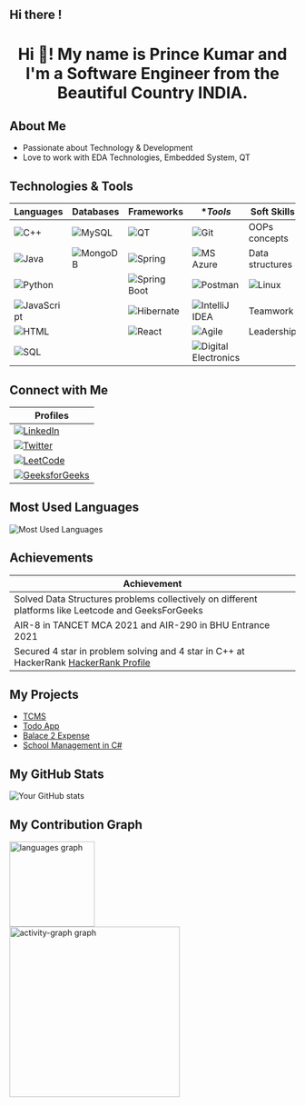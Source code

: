 ## Hi there !

<h1 align="center">Hi 👋! My name is <strong>Prince Kumar</strong> and I'm a Software Engineer from the Beautiful Country INDIA.</h1>

## About Me
- Passionate about Technology & Development
- Love to work with EDA Technologies, Embedded System, QT

## Technologies & Tools

| **Languages** | **Databases** | **Frameworks** | **Tools* | **Soft Skills** |
| --- | --- | --- | --- | --- |
| ![C++](https://img.shields.io/badge/C++-00599C?style=for-the-badge&logo=cplusplus&logoColor=white) | ![MySQL](https://img.shields.io/badge/MySQL-4479A1?style=for-the-badge&logo=mysql&logoColor=white) | ![QT](https://img.shields.io/badge/QT-41CD52?style=for-the-badge&logo=qt&logoColor=white) | ![Git](https://img.shields.io/badge/Git-F05032?style=for-the-badge&logo=git&logoColor=white) | OOPs concepts |
| ![Java](https://img.shields.io/badge/Java-007396?style=for-the-badge&logo=java&logoColor=white) | ![MongoDB](https://img.shields.io/badge/MongoDB-47A248?style=for-the-badge&logo=mongodb&logoColor=white) | ![Spring](https://img.shields.io/badge/Spring-6DB33F?style=for-the-badge&logo=spring&logoColor=white) | ![MS Azure](https://img.shields.io/badge/MS_Azure-0078D4?style=for-the-badge&logo=microsoftazure&logoColor=white) | Data structures |
| ![Python](https://img.shields.io/badge/Python-3776AB?style=for-the-badge&logo=python&logoColor=white) |  | ![Spring Boot](https://img.shields.io/badge/Spring_Boot-6DB33F?style=for-the-badge&logo=springboot&logoColor=white) | ![Postman](https://img.shields.io/badge/Postman-FF6C37?style=for-the-badge&logo=postman&logoColor=white) | ![Linux](https://img.shields.io/badge/Linux-FCC624?style=for-the-badge&logo=linux&logoColor=black)  |
| ![JavaScript](https://img.shields.io/badge/JavaScript-F7DF1E?style=for-the-badge&logo=javascript&logoColor=black) |  | ![Hibernate](https://img.shields.io/badge/Hibernate-59666C?style=for-the-badge&logo=hibernate&logoColor=white) | ![IntelliJ IDEA](https://img.shields.io/badge/IntelliJ_IDEA-000000?style=for-the-badge&logo=intellijidea&logoColor=white) | Teamwork |
| ![HTML](https://img.shields.io/badge/HTML-E34F26?style=for-the-badge&logo=html5&logoColor=white) |  | ![React](https://img.shields.io/badge/React-61DAFB?style=for-the-badge&logo=react&logoColor=black) | ![Agile](https://img.shields.io/badge/Agile-0052CC?style=for-the-badge&logo=agile&logoColor=white) | Leadership |
| ![SQL](https://img.shields.io/badge/SQL-4479A1?style=for-the-badge&logo=postgresql&logoColor=white) |  |  | ![Digital Electronics](https://img.shields.io/badge/Digital_Electronics-007ACC?style=for-the-badge&logo=digitalocean&logoColor=white) |  |

## Connect with Me
| **Profiles** |
| --- |
| [![LinkedIn](https://img.shields.io/badge/LinkedIn-0077B5?style=for-the-badge&logo=linkedin&logoColor=white)](https://www.linkedin.com/in/imtheprince7) |
| [![Twitter](https://img.shields.io/badge/Twitter-1DA1F2?style=for-the-badge&logo=twitter&logoColor=white)](https://twitter.com/imtheprince7) |
| [![LeetCode](https://img.shields.io/badge/LeetCode-FFA116?style=for-the-badge&logo=leetcode&logoColor=black)](https://leetcode.com/imtheprince7) |
| [![GeeksforGeeks](https://img.shields.io/badge/GeeksforGeeks-0F9D58?style=for-the-badge&logo=geeksforgeeks&logoColor=white)](https://auth.geeksforgeeks.org/user/princek8uv/) |

## Most Used Languages
![Most Used Languages](https://github-readme-stats.vercel.app/api/top-langs/?username=imtheprince7&layout=compact&theme=dark)


## Achievements
| **Achievement** |
| --- |
| Solved Data Structures problems collectively on different platforms like Leetcode and GeeksForGeeks |
| AIR-8 in TANCET MCA 2021 and AIR-290 in BHU Entrance 2021 |
| Secured 4 star in problem solving and 4 star in C++ at HackerRank [HackerRank Profile](https://www.hackerrank.com/imtheprince7) |

## My Projects
- [ TCMS ](https://github.com/imtheprince7/TCMS)
- [Todo App](https://github.com/imtheprince7/Todo-App)
- [ Balace 2 Expense ]( https://github.com/imtheprince7/Balance2Expenses )
- [School Management in C# ]( https://github.com/imtheprince7/SCHOOL-Management---Csharp )

## My GitHub Stats
![Your GitHub stats](https://github-readme-stats.vercel.app/api?username=imtheprince7&show_icons=true&theme=radical)

## My Contribution Graph
<div align="left">
  <img src="https://github-readme-stats.vercel.app/api/top-langs?username=princepatelcodes&locale=en&hide_title=false&layout=compact&card_width=320&langs_count=5&theme=dracula&hide_border=false&order=2" height="150" alt="languages graph" /> <br>
  <img src="https://github-readme-activity-graph.vercel.app/graph?username=imtheprince7&radius=16&theme=github-dark-dimmed&area=true&order=5" height="300" alt="activity-graph graph"  />
</div>
